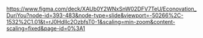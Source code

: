 https://www.figma.com/deck/XAUb0Y2WNxSnW02DFV7TeU/Econovation_DuriYou?node-id=393-483&node-type=slide&viewport=-50266%2C-1532%2C1.01&t=rJ0HdIIc2OzbfsT0-1&scaling=min-zoom&content-scaling=fixed&page-id=0%3A1